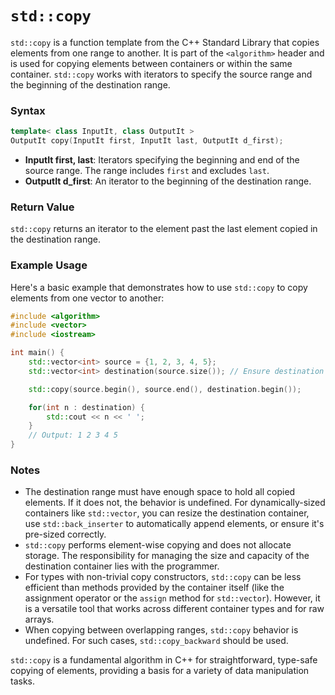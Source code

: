 # `std::copy`

`std::copy` is a function template from the C++ Standard Library that copies elements from one range to another. It is part of the `<algorithm>` header and is used for copying elements between containers or within the same container. `std::copy` works with iterators to specify the source range and the beginning of the destination range.

### Syntax

```cpp
template< class InputIt, class OutputIt >
OutputIt copy(InputIt first, InputIt last, OutputIt d_first);
```

- **InputIt first, last**: Iterators specifying the beginning and end of the source range. The range includes `first` and excludes `last`.
- **OutputIt d_first**: An iterator to the beginning of the destination range.

### Return Value

`std::copy` returns an iterator to the element past the last element copied in the destination range.

### Example Usage

Here's a basic example that demonstrates how to use `std::copy` to copy elements from one vector to another:

```cpp
#include <algorithm>
#include <vector>
#include <iostream>

int main() {
    std::vector<int> source = {1, 2, 3, 4, 5};
    std::vector<int> destination(source.size()); // Ensure destination has enough space

    std::copy(source.begin(), source.end(), destination.begin());

    for(int n : destination) {
        std::cout << n << ' ';
    }
    // Output: 1 2 3 4 5
}
```

### Notes

- The destination range must have enough space to hold all copied elements. If it does not, the behavior is undefined. For dynamically-sized containers like `std::vector`, you can resize the destination container, use `std::back_inserter` to automatically append elements, or ensure it's pre-sized correctly.
- `std::copy` performs element-wise copying and does not allocate storage. The responsibility for managing the size and capacity of the destination container lies with the programmer.
- For types with non-trivial copy constructors, `std::copy` can be less efficient than methods provided by the container itself (like the assignment operator or the `assign` method for `std::vector`). However, it is a versatile tool that works across different container types and for raw arrays.
- When copying between overlapping ranges, `std::copy` behavior is undefined. For such cases, `std::copy_backward` should be used.

`std::copy` is a fundamental algorithm in C++ for straightforward, type-safe copying of elements, providing a basis for a variety of data manipulation tasks.